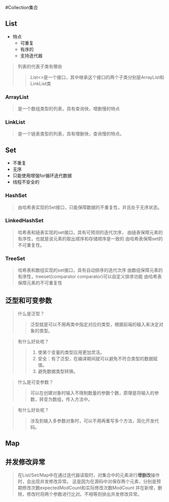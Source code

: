 #Collection集合
## List
- 特点
    - 可重复
    - 有序的
    - 支持迭代器
    
>列表的代表子类有哪些
>>List<>是一个接口，其中继承这个接口的两个子类分别是ArrayList和LinkList类

### ArrayList
>是一个数组类型的列表，具有查询快，增删慢的特点

### LinkList
>是一个链表类型的列表，具有增删快，查询慢的特点。

## Set
- 不重复
- 无序
- 只能使用增强for循环迭代数据
- 线程不安全的
### HashSet
> 由哈希表实现的Set接口，只能保障数据的不重复性，并且处于无序状态。
### LinkedHashSet
>哈希表和链表实现的set接口，具有可预测的迭代次序，
>由链表保障元素的有序性，也就是说元素的取出顺序和存储顺序是一致的
>由哈希表保障set的不可重复性。
### TreeSet
> 哈希表和数组实现的set接口，具有自动排序的迭代次序
> 由数组保障元素的有序性，treeset(comparator comparator)可以自定义排序功能
> 由哈希表保障元素的不可重复性

## 泛型和可变参数
>什么是泛型？
>>泛型就是可以不用再类中指定对应的类型，根据前端的输入来决定对象的类型。

>有什么好处呢？
>> 1. 使某个变量的类型应用更加灵活。 
>> 2. 安全：有了泛型，在编译期间就可以避免不符合类型的数据赋值。 
>> 3. 避免数据类型转换。

>什么是可变参数？
>> 可以在创建对象时输入不限制数量的参数个数，原理是将输入的参数，转变为数组，传入方法中。

>有什么好处呢？
>> 涉及到输入多参数对象时，可以不用再重写多个方法，简化开发代码。

## Map


## 并发修改异常
>在List/Set/Map中在通过迭代器读取时，对集合中的元素进行**增删改**操作时，会出现并发修改异常。
> 这是因为在源码中对保存两个元素，分别是预期修改次数expectedModCount和实际修改次数ModCount
> 并在新增，删除，修改时将两个参数进行比对。不相等则排出并发修改异常。

